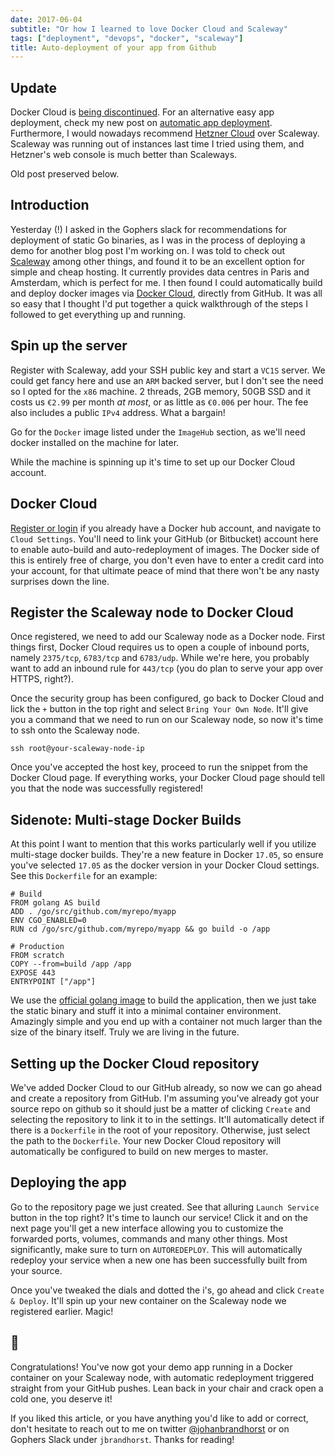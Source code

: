 ```yaml
---
date: 2017-06-04
subtitle: "Or how I learned to love Docker Cloud and Scaleway"
tags: ["deployment", "devops", "docker", "scaleway"]
title: Auto-deployment of your app from Github
---
```


## Update
Docker Cloud is [being discontinued](http://success.docker.com/article/cloud-migration).
For an alternative easy app deployment, check my new post
on [automatic app deployment](/redeploy). Furthermore,
I would nowadays recommend [Hetzner Cloud](https://www.hetzner.com/)
over Scaleway. Scaleway was running out of instances
last time I tried using them, and Hetzner's web console
is much better than Scaleways.

Old post preserved below.
## Introduction
Yesterday (!) I asked in the Gophers slack for recommendations for deployment
of static Go binaries, as I was in the process of deploying a demo for another
blog post I'm working on. I was told to check out [Scaleway](https://www.scaleway.com/)
among other things, and found it to be an excellent option for simple and cheap hosting.
It currently provides data centres in Paris and Amsterdam, which is perfect for me. I then found I could automatically
build and deploy docker images via
[Docker Cloud](https://cloud.docker.com/),
directly from GitHub. It was all so easy that I thought I'd
put together a quick walkthrough of the steps
I followed to get everything up and running.

## Spin up the server
Register with Scaleway, add your SSH public key
and start a `VC1S` server. We could
get fancy here and use an `ARM` backed server,
but I don't see the need so I
opted for the `x86` machine. 2 threads, 2GB memory, 50GB SSD
and it costs us `€2.99` per month _at most_,
or as little as `€0.006` per hour. The fee also
includes a public `IPv4` address. What a bargain!

Go for the `Docker` image listed under the `ImageHub` section,
as we'll need docker installed on the machine for later.

While the machine is spinning up it's time to set up our
Docker Cloud account.

## Docker Cloud
[Register or login](https://cloud.docker.com/) if
you already have a Docker hub account, and
navigate to `Cloud Settings`. You'll need to link your GitHub
(or Bitbucket) account here to enable auto-build and auto-redeployment
of images. The Docker side of this is entirely free of charge, you don't
even have to enter a credit card into your account, for that
ultimate peace of mind that there won't be any nasty surprises
down the line.

## Register the Scaleway node to Docker Cloud
Once registered, we need to add our Scaleway node as a Docker node.
First things first, Docker Cloud requires us to open a
couple of inbound ports, namely `2375/tcp`, `6783/tcp` and `6783/udp`.
While we're here, you probably want to add an inbound rule
for `443/tcp` (you do plan to serve your app over HTTPS, right?).

Once the security group has been configured, go back to Docker
Cloud and lick the `+` button in the top right and select
`Bring Your Own Node`. It'll give you a command that we need
to run on our Scaleway node, so now it's time to ssh onto
the Scaleway node.

```
ssh root@your-scaleway-node-ip
```

Once you've accepted the host key, proceed to run the snippet
from the Docker Cloud page. If everything works, your Docker Cloud
page should tell you that the node was successfully registered!

## Sidenote: Multi-stage Docker Builds
At this point I want to mention that this works particularly
well if you utilize multi-stage docker builds. They're a new
feature in Docker `17.05`, so ensure you've selected `17.05`
as the docker version in your Docker Cloud settings.
See this `Dockerfile` for an example:

```Docker
# Build
FROM golang AS build
ADD . /go/src/github.com/myrepo/myapp
ENV CGO_ENABLED=0
RUN cd /go/src/github.com/myrepo/myapp && go build -o /app

# Production
FROM scratch
COPY --from=build /app /app
EXPOSE 443
ENTRYPOINT ["/app"]
```

We use the [official golang image](https://hub.docker.com/_/golang/)
to build the application, then we just take the static
binary and stuff it into a minimal container environment.
Amazingly simple and you end up with a container not much
larger than the size of the binary itself. Truly we are
living in the future.

## Setting up the Docker Cloud repository
We've added Docker Cloud to our GitHub already, so now
we can go ahead and create a repository from GitHub. I'm assuming
you've already got your source repo on github so it should
just be a matter of clicking `Create` and selecting
the repository to link it to in the settings. It'll
automatically detect if there is a `Dockerfile` in the root
of your repository. Otherwise, just select the path to the
`Dockerfile`. Your new Docker Cloud repository will automatically be configured to build on new merges to master.

## Deploying the app
Go to the repository page we just created. See that alluring
`Launch Service` button in the top right? It's time to launch
our service! Click it and on the next page you'll get a new interface
allowing you to customize the forwarded ports, volumes, commands
and many other things. Most significantly, make sure to turn on
`AUTOREDEPLOY`. This will automatically redeploy your service
when a new one has been successfully built from your source.

Once you've tweaked the dials and dotted the i's, go ahead and
click `Create & Deploy`. It'll spin up your new container
on the Scaleway node we registered earlier. Magic!

## 🍾

Congratulations! You've now got your demo app running in a
Docker container on your Scaleway node, with automatic
redeployment triggered straight from your GitHub pushes.
Lean back in your chair and crack open a cold one, you deserve it!

If you liked this article, or you have anything you'd like to add
or correct, don't hesitate to reach out to me on twitter
[@johanbrandhorst](https://twitter.com/JohanBrandhorst) or on
Gophers Slack under `jbrandhorst`. Thanks for reading!
